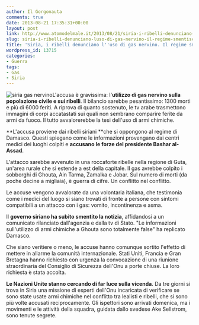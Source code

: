 ```yaml
---
author: Il Gorgonauta
comments: true
date: 2013-08-21 17:35:31+00:00
layout: post
link: http://www.atomodelmale.it/2013/08/21/siria-i-ribelli-denunciano-luso-di-gas-nervino-il-regime-smentisce/
slug: siria-i-ribelli-denunciano-luso-di-gas-nervino-il-regime-smentisce
title: 'Siria, i ribelli denunciano l''uso di gas nervino. Il regime smentisce '
wordpress_id: 13715
categories:
- Guerra
tags:
- Gas
- Siria
---
```


![siria gas nervino](http://www.atomodelmale.it/wp-content/uploads/2013/08/siria-gas-nervino.jpg)L'accusa è gravissima: l'**utilizzo di gas nervino sulla popolazione civile e sui ribelli**. Il bilancio sarebbe pesantissimo: 1300 morti e più di 6000 feriti. A riprova di quanto sostenuto, le tv arabe trasmettono immagini di corpi accatastati sui quali non sembrano comparire ferite da armi da fuoco. Il tutto avvalorerebbe la tesi dell'uso di armi chimiche.

**L'accusa proviene dai ribelli siriani **che si oppongono al regime di Damasco. Questi spiegano come le informazioni provengano dai centri medici dei luoghi colpiti e **accusano le forze del presidente Bashar al-Assad**.

L'attacco sarebbe avvenuto in una roccaforte ribelle nella regione di Guta, un'area rurale che si estende a est della capitale. Il gas avrebbe colpito i sobborghi di Ghouta, Ain Tarma, Zamalka e Jobar. Sul numero di morti (da poche decine a migliaia), è guerra di cifre. Un conflitto nel conflitto.

Le accuse vengono avvalorate da una volontaria italiana, che testimonia come i medici del luogo si siano trovati di fronte a persone con sintomi compatibili a un attacco con i gas: vomito, incontinenza e asma.


Il **governo siriano ha subito smentito la notizia**, affidandosi a un comunicato rilanciato dall'agenzia e dalla tv di Stato. "Le informazioni sull'utilizzo di armi chimiche a Ghouta sono totalmente false" ha replicato Damasco.

Che siano veritiere o meno, le accuse hanno comunque sortito l'effetto di mettere in allarme la comunità internazionale. Stati Uniti, Francia e Gran Bretagna hanno richiesto con urgenza la convocazione di una riunione straordinaria del Consiglio di Sicurezza dell'Onu a porte chiuse. La loro richiesta è stata accolta.

**Le Nazioni Unite stanno cercando di far luce sulla vicenda**. Da tre giorni si trova in Siria una missione di esperti dell'Onu incaricata di verificare se sono state usate armi chimiche nel conflitto tra lealisti e ribelli, che si sono più volte accusati reciprocamente. Gli ispettori sono arrivati domenica, ma i movimenti e le attività della squadra, guidata dallo svedese Ake Sellstrom, sono tenute segrete.
